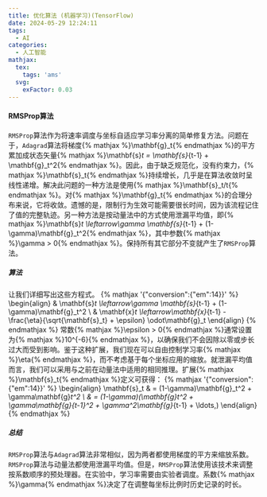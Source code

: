 ```yaml
---
title: 优化算法 (机器学习)(TensorFlow)
date: 2024-05-29 12:24:11
tags:
  - AI
categories:
  - 人工智能
mathjax:
  tex:
    tags: 'ams'
  svg:
    exFactor: 0.03
---
```


#### RMSProp算法

`RMSProp`算法作为将速率调度与坐标自适应学习率分离的简单修复方法。问题在于，`Adagrad`算法将梯度{% mathjax %}\mathbf{g}_t{% endmathjax %}的平方累加成状态矢量{% mathjax %}\mathbf{s}_t = \mathbf{s}_{t-1} + \mathbf{g}_t^2{% endmathjax %}。因此，由于缺乏规范化，没有约束力，{% mathjax %}\mathbf{s}_t{% endmathjax %}持续增长，几乎是在算法收敛时呈线性递增。解决此问题的一种方法是使用{% mathjax %}\mathbf{s}_t/t{% endmathjax %}。对{% mathjax %}\mathbf{g}_t{% endmathjax %}的合理分布来说，它将收敛。遗憾的是，限制行为生效可能需要很长时间，因为该流程记住了值的完整轨迹。另一种方法是按动量法中的方式使用泄漏平均值，即{% mathjax %}\mathbf{s}_t \leftarrow\gamma \mathbf{s}_{t-1} + (1-\gamma)\mathbf{g}_t^2{% endmathjax %}，其中参数{% mathjax %}\gamma > 0{% endmathjax %}。保持所有其它部分不变就产生了`RMSProp`算法。
<!-- more -->
##### 算法

让我们详细写出这些方程式。
{% mathjax '{"conversion":{"em":14}}' %}
\begin{align}
& \mathbf{s}_t \leftarrow\gamma \mathbf{s}_{t-1} + (1-\gamma)\mathbf{g}_t^2 \\ 
& \mathbf{x}_t \leftarrow\mathbf{x}_{t-1} - \frac{\eta}{\sqrt{\mathbf{s}_t} + \epsilon} \odot\mathbf{g}_t 
\end{align}
{% endmathjax %}
常数{% mathjax %}\epsilon > 0{% endmathjax %}通常设置为{% mathjax %}10^{-6}{% endmathjax %}，以确保我们不会因除以零或步长过大而受到影响。鉴于这种扩展，我们现在可以自由控制学习率{% mathjax %}\eta{% endmathjax %}，而不考虑基于每个坐标应用的缩放。就泄漏平均值而言，我们可以采用与之前在动量法中适用的相同推理。扩展{% mathjax %}\mathbf{s}_t{% endmathjax %}定义可获得：
{% mathjax '{"conversion":{"em":14}}' %}
\begin{align}
\mathbf{s}_t & = (1-\gamma)\mathbf{g}_t^2 + \gamma\mathbf{g}_t^2 \\ 
& = (1-\gamma)(\mathbf{g}_t^2 + \gamma\mathbf{g}_{t-1}^2 + \gamma^2\mathbf{g}_{t-1} + \ldots,)
\end{align}
{% endmathjax %}
##### 总结 

`RMSProp`算法与`Adagrad`算法非常相似，因为两者都使用梯度的平方来缩放系数。`RMSProp`算法与动量法都使用泄漏平均值。但是，`RMSProp`算法使用该技术来调整按系数顺序的预处理器。在实验中，学习率需要由实验者调度。系数{% mathjax %}\gamma{% endmathjax %}决定了在调整每坐标比例时历史记录的时长。